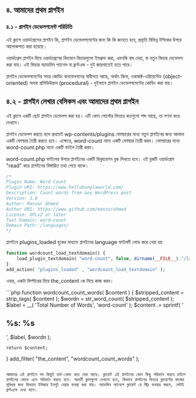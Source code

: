 ## ৪. আমাদের প্রথম প্লাগইন 

### ৪.১ - প্লাগইন ডেভেলপমেন্ট পরিচিতি

এই ক্লাসে ওয়ার্ডপ্রেসের প্লাগইন কি, প্লাগইন ডেভেলপমেন্টের জন্য কি কি জানতে হবে, প্রভৃতি বিভিন্ন টপিকের উপরে আলোকপাত করা হয়েছে। 

ওয়ার্ডপ্রেস প্লাগইন দিয়ে ওয়ার্ডপ্রেসের বিদ্যমান ফিচারগুলো ইমপ্রুভ করা, এমনকি বাদ দেয়া, বা নতুন ফিচার ডেভেলপ করা যায়। এই ফিচার অ্যাডমিন প্যানেল বা ফ্রন্টএন্ড - দুই জায়গাতেই হতে পারে।

প্লাগইন ডেভেলপমেন্টের সময় কোডিং কনভেনশনের স্বাধীনতা আছে, অর্থাৎ কিনা, ওবজেক্ট-ওরিয়েন্টেড (object-oriented) অথবা প্রসিডিউরাল (procedural) - দুইভাবে প্লাগইন ডেভেলপমেন্টের কোডিং করা যায়।

## ৪.২ - প্লাগইন লেখার বেসিকস এবং আমাদের প্রথম প্লাগইন 

এই ক্লাসে একটি ছোট প্লাগইন ডেভেলপ করা হয়। এটি কোন পোস্টের ভিতরে কতগুলো শব্দ আছে, তা গণনা করে দেখাবে।

প্লাগইন ডেভেলপ করতে হলে প্রথমেই wp-contents/plugins ফোল্ডারের মধ্যে নতুন প্লাগইনের জন্য আলাদা একটি ফোল্ডার তৈরী করতে হবে। এক্ষেত্রে, word-count নামে একটি ফোল্ডার তৈরী করব। ফোল্ডারের মধ্যে word-count.php নামে একটি ফাইল তৈরী করব।

word-count.php ফাইলের উপরে প্লাগইনের একটি ডিক্লারেশন ব্লক লিখতে হবে। এই ব্লকটি ওয়ার্ডপ্রেস "read" করে প্লাগইনের বিস্তারিত তথ্য পেয়ে থাকে।

```php
/*
Plugin Name: Word Count
Plugin URI: https://www.hellobanglaworld.com/
Description: Count words from any WordPress post
Version: 1.0
Author: Manzur Ahmed
Author URI: https://www.github.com/manzurahmed
License: GPLv2 or later
Text Domain: word-count
Domain Path: /languages/
*/
```

প্লাগইনে plugins_loaded হুকের মাধ্যমে প্লাগইনের language ফাইলটি লোড করে নেয়া হয়

```php
function wordcount_load_textdomain() {
	load_plugin_textdomain( "word-count", false, dirname(__FILE__)."/languages" );
}
add_action( "plugins_loaded" , "wordcount_load_textdomain" );
```

এবার, একটা ফিল্টারের দিয়ে the_content কে নিয়ে কাজ করব।

‌‌```php
function wordcount_count_words( $content ) {
	$stripped_content = strip_tags( $content );
	$wordn = str_word_count( $stripped_content );
	$label = __( 'Total Number of Words', 'word-count' );
	$content .= sprintf( '<h2>%s: %s</h2>', $label, $wordn );

	return $content;
}
add_filter( "the_content", "wordcount_count_words" );
```

আমাদের এই প্লাগইনে সব কিছুই হার্ড-কোড করে দেয়া আছে। ক্লায়েন্ট এই প্লাগইনের কোন কিছু পরিবর্তন করতে চাইলে প্লাগইনের কোডে এসে পরিবর্তন করতে হবে। পরবর্তী ক্লাসগুলো দেখানো হবে, কিভাবে প্লাগইনের ভিতরে ক্লায়েন্টের কাজের সুবিধার জন্য কিভাবে ইউজার ইনপুট নেয়ার ব্যবস্থা করা যায়। অ্যাডমিন প্যানেলে ক্লায়েন্ট যে স্ট্রিং ব্যবহার করবে, সেটাই ফ্রন্টএন্ডে দেখা যাবে।
